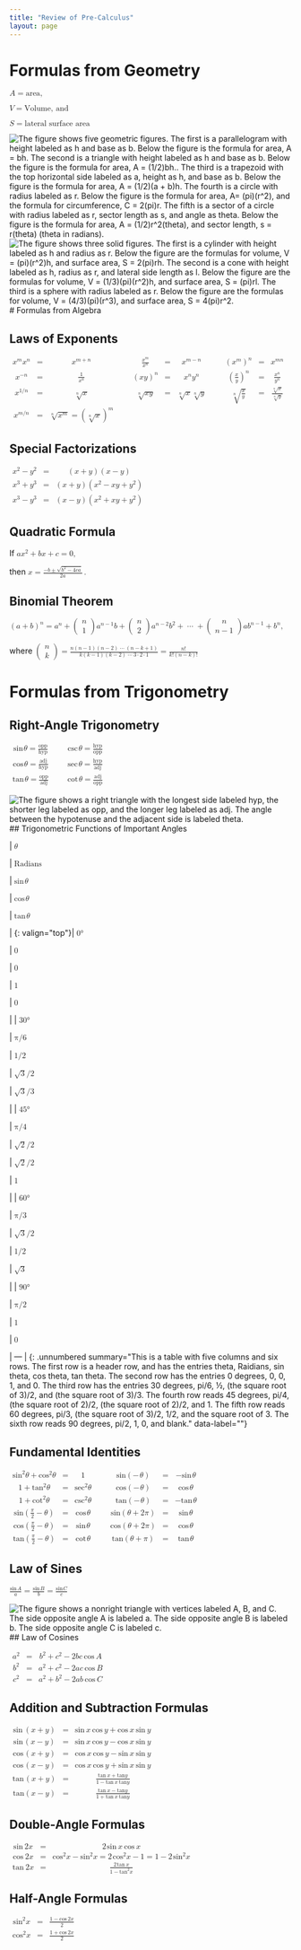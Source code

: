 ```yaml
---
title: "Review of Pre-Calculus"
layout: page
---
```



# Formulas from Geometry

<math xmlns="http://www.w3.org/1998/Math/MathML"><mrow><mi>A</mi><mo>=</mo><mtext>area</mtext><mo>,</mo></mrow></math>

 <math xmlns="http://www.w3.org/1998/Math/MathML"><mrow><mi>V</mi><mo>=</mo><mtext>Volume</mtext><mo>,</mo><mspace width="0.2em" /><mtext>and</mtext></mrow></math>

 <math xmlns="http://www.w3.org/1998/Math/MathML"><mrow><mi>S</mi><mo>=</mo><mtext>lateral surface area</mtext></mrow></math>

 <span data-type="media" data-alt="The figure shows five geometric figures. The first is a parallelogram with height labeled as h and base as b. Below the figure is the formula for area, A = bh. The second is a triangle with height labeled as h and base as b. Below the figure is the formula for area, A = (1/2)bh.. The third is a trapezoid with the top horizontal side labeled as a, height as h, and base as b. Below the figure is the formula for area, A = (1/2)(a + b)h. The fourth is a circle with radius labeled as r. Below the figure is the formula for area, A= (pi)(r^2), and the formula for circumference, C = 2(pi)r. The fifth is a sector of a circle with radius labeled as r, sector length as s, and angle as theta. Below the figure is the formula for area, A = (1/2)r^2(theta), and sector length, s = r(theta) (theta in radians)."> ![The figure shows five geometric figures. The first is a parallelogram with height labeled as h and base as b. Below the figure is the formula for area, A = bh. The second is a triangle with height labeled as h and base as b. Below the figure is the formula for area, A = (1/2)bh.. The third is a trapezoid with the top horizontal side labeled as a, height as h, and base as b. Below the figure is the formula for area, A = (1/2)(a + b)h. The fourth is a circle with radius labeled as r. Below the figure is the formula for area, A= (pi)(r^2), and the formula for circumference, C = 2(pi)r. The fifth is a sector of a circle with radius labeled as r, sector length as s, and angle as theta. Below the figure is the formula for area, A = (1/2)r^2(theta), and sector length, s = r(theta) (theta in radians).](../resources/CNX_Calc_Figure_App3_001_img.jpg) </span> <span data-type="media" data-alt="The figure shows three solid figures. The first is a cylinder with height labeled as h and radius as r. Below the figure are the formulas for volume, V = (pi)(r^2)h, and surface area, S = 2(pi)rh. The second is a cone with height labeled as h, radius as r, and lateral side length as l. Below the figure are the formulas for volume, V = (1/3)(pi)(r^2)h, and surface area, S = (pi)rl. The third is a sphere with radius labeled as r. Below the figure are the formulas for volume, V = (4/3)(pi)(r^3), and surface area, S = 4(pi)r^2."> ![The figure shows three solid figures. The first is a cylinder with height labeled as h and radius as r. Below the figure are the formulas for volume, V = (pi)(r^2)h, and surface area, S = 2(pi)rh. The second is a cone with height labeled as h, radius as r, and lateral side length as l. Below the figure are the formulas for volume, V = (1/3)(pi)(r^2)h, and surface area, S = (pi)rl. The third is a sphere with radius labeled as r. Below the figure are the formulas for volume, V = (4/3)(pi)(r^3), and surface area, S = 4(pi)r^2.](../resources/CNX_Calc_Figure_App3_002_img.jpg) </span> # Formulas from Algebra

## Laws of Exponents

<math xmlns="http://www.w3.org/1998/Math/MathML"><mtable><mtr><mtd columnalign="right"><msup><mi>x</mi><mi>m</mi></msup><msup><mi>x</mi><mi>n</mi></msup></mtd><mtd columnalign="left"><mo>=</mo></mtd><mtd columnalign="left"><msup><mi>x</mi><mrow><mi>m</mi><mo>+</mo><mi>n</mi></mrow></msup></mtd><mtd /><mtd /><mtd columnalign="right"><mfrac><mrow><msup><mi>x</mi><mi>m</mi></msup></mrow><mrow><msup><mi>x</mi><mi>n</mi></msup></mrow></mfrac></mtd><mtd columnalign="left"><mo>=</mo></mtd><mtd columnalign="left"><msup><mi>x</mi><mrow><mi>m</mi><mo>−</mo><mi>n</mi></mrow></msup></mtd><mtd /><mtd /><mtd columnalign="right"><msup><mrow><mrow><mo>(</mo><mrow><msup><mi>x</mi><mi>m</mi></msup></mrow><mo>)</mo></mrow></mrow><mi>n</mi></msup></mtd><mtd columnalign="left"><mo>=</mo></mtd><mtd columnalign="left"><msup><mi>x</mi><mrow><mi>m</mi><mi>n</mi></mrow></msup></mtd></mtr> <mtr><mtd columnalign="right"><msup><mi>x</mi><mrow><mtext>−</mtext><mi>n</mi></mrow></msup></mtd><mtd columnalign="left"><mo>=</mo></mtd><mtd columnalign="left"><mfrac><mn>1</mn><mrow><msup><mi>x</mi><mi>n</mi></msup></mrow></mfrac></mtd><mtd /><mtd /><mtd columnalign="right"><msup><mrow><mrow><mo>(</mo><mrow><mi>x</mi><mi>y</mi></mrow><mo>)</mo></mrow></mrow><mi>n</mi></msup></mtd><mtd columnalign="left"><mo>=</mo></mtd><mtd columnalign="left"><msup><mi>x</mi><mi>n</mi></msup><msup><mi>y</mi><mi>n</mi></msup></mtd><mtd /><mtd /><mtd columnalign="right"><msup><mrow><mrow><mo>(</mo><mrow><mfrac><mi>x</mi><mi>y</mi></mfrac></mrow><mo>)</mo></mrow></mrow><mi>n</mi></msup></mtd><mtd columnalign="left"><mo>=</mo></mtd><mtd columnalign="left"><mfrac><mrow><msup><mi>x</mi><mi>n</mi></msup></mrow><mrow><msup><mi>y</mi><mi>n</mi></msup></mrow></mfrac></mtd></mtr> <mtr><mtd columnalign="right"><msup><mi>x</mi><mrow><mn>1</mn><mtext>/</mtext><mi>n</mi></mrow></msup></mtd><mtd columnalign="left"><mo>=</mo></mtd><mtd columnalign="left"><mroot><mi>x</mi><mi>n</mi></mroot></mtd><mtd /><mtd /><mtd columnalign="right"><mroot><mrow><mi>x</mi><mi>y</mi></mrow><mi>n</mi></mroot></mtd><mtd columnalign="left"><mo>=</mo></mtd><mtd columnalign="left"><mroot><mi>x</mi><mi>n</mi></mroot><mroot><mi>y</mi><mi>n</mi></mroot></mtd><mtd /><mtd /><mtd columnalign="right"><mroot><mrow><mfrac><mi>x</mi><mi>y</mi></mfrac></mrow><mi>n</mi></mroot></mtd><mtd columnalign="left"><mo>=</mo></mtd><mtd columnalign="left"><mfrac><mrow><mroot><mi>x</mi><mi>n</mi></mroot></mrow><mrow><mroot><mi>y</mi><mi>n</mi></mroot></mrow></mfrac></mtd></mtr> <mtr><mtd columnalign="right"><msup><mi>x</mi><mrow><mrow><mi>m</mi><mtext>/</mtext><mi>n</mi></mrow></mrow></msup></mtd><mtd columnalign="left"><mo>=</mo></mtd><mtd columnalign="left"><mroot><mrow><msup><mi>x</mi><mi>m</mi></msup></mrow><mi>n</mi></mroot><mo>=</mo><msup><mrow><mrow><mo>(</mo><mrow><mroot><mi>x</mi><mi>n</mi></mroot></mrow><mo>)</mo></mrow></mrow><mi>m</mi></msup></mtd><mtd /><mtd /><mtd /><mtd /><mtd /><mtd /><mtd /><mtd /><mtd /><mtd /></mtr></mtable></math>

## Special Factorizations

<math xmlns="http://www.w3.org/1998/Math/MathML"><mtable><mtr><mtd columnalign="right"><msup><mi>x</mi><mn>2</mn></msup><mo>−</mo><msup><mi>y</mi><mn>2</mn></msup></mtd><mtd columnalign="left"><mo>=</mo></mtd><mtd columnalign="left"><mrow><mo>(</mo><mrow><mi>x</mi><mo>+</mo><mi>y</mi></mrow><mo>)</mo></mrow><mrow><mo>(</mo><mrow><mi>x</mi><mo>−</mo><mi>y</mi></mrow><mo>)</mo></mrow></mtd></mtr><mtr><mtd columnalign="right"><msup><mi>x</mi><mn>3</mn></msup><mo>+</mo><msup><mi>y</mi><mn>3</mn></msup></mtd><mtd columnalign="left"><mo>=</mo></mtd><mtd columnalign="left"><mrow><mo>(</mo><mrow><mi>x</mi><mo>+</mo><mi>y</mi></mrow><mo>)</mo></mrow><mrow><mo>(</mo><mrow><msup><mi>x</mi><mn>2</mn></msup><mo>−</mo><mi>x</mi><mi>y</mi><mo>+</mo><msup><mi>y</mi><mn>2</mn></msup></mrow><mo>)</mo></mrow></mtd></mtr><mtr><mtd columnalign="right"><msup><mi>x</mi><mn>3</mn></msup><mo>−</mo><msup><mi>y</mi><mn>3</mn></msup></mtd><mtd columnalign="left"><mo>=</mo></mtd><mtd columnalign="left"><mrow><mo>(</mo><mrow><mi>x</mi><mo>−</mo><mi>y</mi></mrow><mo>)</mo></mrow><mrow><mo>(</mo><mrow><msup><mi>x</mi><mn>2</mn></msup><mo>+</mo><mi>x</mi><mi>y</mi><mo>+</mo><msup><mi>y</mi><mn>2</mn></msup></mrow><mo>)</mo></mrow></mtd></mtr></mtable></math>

## Quadratic Formula

If <math xmlns="http://www.w3.org/1998/Math/MathML"><mrow><mi>a</mi><msup><mi>x</mi><mn>2</mn></msup><mo>+</mo><mi>b</mi><mi>x</mi><mo>+</mo><mi>c</mi><mo>=</mo><mn>0</mn><mo>,</mo></mrow></math>

 then <math xmlns="http://www.w3.org/1998/Math/MathML"><mrow><mi>x</mi><mo>=</mo><mfrac><mrow><mtext>−</mtext><mi>b</mi><mo>±</mo><msqrt><mrow><msup><mi>b</mi><mn>2</mn></msup><mo>−</mo><mn>4</mn><mi>c</mi><mi>a</mi></mrow></msqrt></mrow><mrow><mn>2</mn><mi>a</mi></mrow></mfrac><mo>.</mo></mrow></math>

## Binomial Theorem

<math xmlns="http://www.w3.org/1998/Math/MathML"><mrow><msup><mrow><mrow><mo>(</mo><mrow><mi>a</mi><mo>+</mo><mi>b</mi></mrow><mo>)</mo></mrow></mrow><mi>n</mi></msup><mo>=</mo><msup><mi>a</mi><mi>n</mi></msup><mo>+</mo><mrow><mo>(</mo><mtable columnalign="left"><mtr><mtd><mi>n</mi></mtd></mtr><mtr><mtd><mn>1</mn></mtd></mtr></mtable><mo>)</mo></mrow><msup><mi>a</mi><mrow><mi>n</mi><mo>−</mo><mn>1</mn></mrow></msup><mi>b</mi><mo>+</mo><mrow><mo>(</mo><mtable columnalign="left"><mtr><mtd><mi>n</mi></mtd></mtr><mtr><mtd><mn>2</mn></mtd></mtr></mtable><mo>)</mo></mrow><msup><mi>a</mi><mrow><mi>n</mi><mo>−</mo><mn>2</mn></mrow></msup><msup><mi>b</mi><mn>2</mn></msup><mo>+</mo><mo>⋯</mo><mo>+</mo><mrow><mo>(</mo><mtable><mtr><mtd><mi>n</mi></mtd></mtr><mtr><mtd><mi>n</mi><mo>−</mo><mn>1</mn></mtd></mtr></mtable><mo>)</mo></mrow><mi>a</mi><msup><mi>b</mi><mrow><mi>n</mi><mo>−</mo><mn>1</mn></mrow></msup><mo>+</mo><msup><mi>b</mi><mi>n</mi></msup><mo>,</mo></mrow></math>

where <math xmlns="http://www.w3.org/1998/Math/MathML"><mrow><mrow><mo>(</mo><mtable columnalign="left"><mtr><mtd><mi>n</mi></mtd></mtr><mtr><mtd><mi>k</mi></mtd></mtr></mtable><mo>)</mo></mrow><mo>=</mo><mfrac><mrow><mi>n</mi><mrow><mo>(</mo><mrow><mi>n</mi><mo>−</mo><mn>1</mn></mrow><mo>)</mo></mrow><mrow><mo>(</mo><mrow><mi>n</mi><mo>−</mo><mn>2</mn></mrow><mo>)</mo></mrow><mo>⋯</mo><mrow><mo>(</mo><mrow><mi>n</mi><mo>−</mo><mi>k</mi><mo>+</mo><mn>1</mn></mrow><mo>)</mo></mrow></mrow><mrow><mi>k</mi><mrow><mo>(</mo><mrow><mi>k</mi><mo>−</mo><mn>1</mn></mrow><mo>)</mo></mrow><mrow><mo>(</mo><mrow><mi>k</mi><mo>−</mo><mn>2</mn></mrow><mo>)</mo></mrow><mo>⋯</mo><mn>3</mn><mo>⋅</mo><mn>2</mn><mo>⋅</mo><mn>1</mn></mrow></mfrac><mo>=</mo><mfrac><mrow><mi>n</mi><mo>!</mo></mrow><mrow><mi>k</mi><mo>!</mo><mrow><mo>(</mo><mrow><mi>n</mi><mo>−</mo><mi>k</mi></mrow><mo>)</mo></mrow><mo>!</mo></mrow></mfrac></mrow></math>

# Formulas from Trigonometry

## Right-Angle Trigonometry

<math xmlns="http://www.w3.org/1998/Math/MathML"><mrow><mtable><mtr><mtd columnalign="left"><mtext>sin</mtext><mspace width="0.1em" /><mi>θ</mi><mo>=</mo><mfrac><mrow><mtext>opp</mtext></mrow><mrow><mtext>hyp</mtext></mrow></mfrac></mtd><mtd /><mtd /><mtd columnalign="left"><mtext>csc</mtext><mspace width="0.1em" /><mi>θ</mi><mo>=</mo><mfrac><mrow><mtext>hyp</mtext></mrow><mrow><mtext>opp</mtext></mrow></mfrac></mtd></mtr><mtr><mtd columnalign="left"><mtext>cos</mtext><mspace width="0.1em" /><mi>θ</mi><mo>=</mo><mfrac><mrow><mtext>adj</mtext></mrow><mrow><mtext>hyp</mtext></mrow></mfrac></mtd><mtd /><mtd /><mtd columnalign="left"><mtext>sec</mtext><mspace width="0.1em" /><mi>θ</mi><mo>=</mo><mfrac><mrow><mtext>hyp</mtext></mrow><mrow><mtext>adj</mtext></mrow></mfrac></mtd></mtr><mtr><mtd columnalign="left"><mtext>tan</mtext><mspace width="0.1em" /><mi>θ</mi><mo>=</mo><mfrac><mrow><mtext>opp</mtext></mrow><mrow><mtext>adj</mtext></mrow></mfrac></mtd><mtd /><mtd /><mtd columnalign="left"><mtext>cot</mtext><mspace width="0.1em" /><mi>θ</mi><mo>=</mo><mfrac><mrow><mtext>adj</mtext></mrow><mrow><mtext>opp</mtext></mrow></mfrac></mtd></mtr></mtable></mrow></math>

 <span data-type="media" data-alt="The figure shows a right triangle with the longest side labeled hyp, the shorter leg labeled as opp, and the longer leg labeled as adj. The angle between the hypotenuse and the adjacent side is labeled theta."> ![The figure shows a right triangle with the longest side labeled hyp, the shorter leg labeled as opp, and the longer leg labeled as adj. The angle between the hypotenuse and the adjacent side is labeled theta.](../resources/CNX_Calc_Figure_App3_003_img.jpg) </span> ## Trigonometric Functions of Important Angles

| <math xmlns="http://www.w3.org/1998/Math/MathML"><mi>θ</mi></math>

 | <math xmlns="http://www.w3.org/1998/Math/MathML"><mrow><mtext>Radians</mtext></mrow></math>

 | <math xmlns="http://www.w3.org/1998/Math/MathML"><mrow><mtext>sin</mtext><mspace width="0.1em" /><mi>θ</mi></mrow></math>

 | <math xmlns="http://www.w3.org/1998/Math/MathML"><mrow><mtext>cos</mtext><mspace width="0.1em" /><mi>θ</mi></mrow></math>

 | <math xmlns="http://www.w3.org/1998/Math/MathML"><mrow><mtext>tan</mtext><mspace width="0.1em" /><mi>θ</mi></mrow></math>

 |
{: valign="top"}| <math xmlns="http://www.w3.org/1998/Math/MathML"><mrow><mn>0</mn><mtext>°</mtext></mrow></math>

 | <math xmlns="http://www.w3.org/1998/Math/MathML"><mn>0</mn></math>

 | <math xmlns="http://www.w3.org/1998/Math/MathML"><mn>0</mn></math>

 | <math xmlns="http://www.w3.org/1998/Math/MathML"><mn>1</mn></math>

 | <math xmlns="http://www.w3.org/1998/Math/MathML"><mn>0</mn></math>

 |
| <math xmlns="http://www.w3.org/1998/Math/MathML"><mrow><mn>30</mn><mtext>°</mtext></mrow></math>

 | <math xmlns="http://www.w3.org/1998/Math/MathML"><mrow><mrow><mtext>π</mtext><mtext>/</mtext><mtext>6</mtext></mrow></mrow></math>

 | <math xmlns="http://www.w3.org/1998/Math/MathML"><mrow><mrow><mn>1</mn><mtext>/</mtext><mn>2</mn></mrow></mrow></math>

 | <math xmlns="http://www.w3.org/1998/Math/MathML"><mrow><mrow><mrow><msqrt><mn>3</mn></msqrt></mrow><mtext>/</mtext><mn>2</mn></mrow></mrow></math>

 | <math xmlns="http://www.w3.org/1998/Math/MathML"><mrow><mrow><mrow><msqrt><mn>3</mn></msqrt></mrow><mtext>/</mtext><mn>3</mn></mrow></mrow></math>

 |
| <math xmlns="http://www.w3.org/1998/Math/MathML"><mrow><mn>45</mn><mtext>°</mtext></mrow></math>

 | <math xmlns="http://www.w3.org/1998/Math/MathML"><mrow><mrow><mtext>π</mtext><mtext>/</mtext><mtext>4</mtext></mrow></mrow></math>

 | <math xmlns="http://www.w3.org/1998/Math/MathML"><mrow><mrow><mrow><msqrt><mn>2</mn></msqrt></mrow><mtext>/</mtext><mn>2</mn></mrow></mrow></math>

 | <math xmlns="http://www.w3.org/1998/Math/MathML"><mrow><mrow><mrow><msqrt><mn>2</mn></msqrt></mrow><mtext>/</mtext><mn>2</mn></mrow></mrow></math>

 | <math xmlns="http://www.w3.org/1998/Math/MathML"><mrow><mn>1</mn></mrow></math>

 |
| <math xmlns="http://www.w3.org/1998/Math/MathML"><mrow><mn>60</mn><mtext>°</mtext></mrow></math>

 | <math xmlns="http://www.w3.org/1998/Math/MathML"><mrow><mrow><mtext>π</mtext><mtext>/</mtext><mtext>3</mtext></mrow></mrow></math>

 | <math xmlns="http://www.w3.org/1998/Math/MathML"><mrow><mrow><mrow><msqrt><mn>3</mn></msqrt></mrow><mtext>/</mtext><mn>2</mn></mrow></mrow></math>

 | <math xmlns="http://www.w3.org/1998/Math/MathML"><mrow><mrow><mn>1</mn><mtext>/</mtext><mn>2</mn></mrow></mrow></math>

 | <math xmlns="http://www.w3.org/1998/Math/MathML"><mrow><msqrt><mn>3</mn></msqrt></mrow></math>

 |
| <math xmlns="http://www.w3.org/1998/Math/MathML"><mrow><mn>90</mn><mtext>°</mtext></mrow></math>

 | <math xmlns="http://www.w3.org/1998/Math/MathML"><mrow><mrow><mtext>π</mtext><mtext>/</mtext><mn>2</mn></mrow></mrow></math>

 | <math xmlns="http://www.w3.org/1998/Math/MathML"><mrow><mn>1</mn></mrow></math>

 | <math xmlns="http://www.w3.org/1998/Math/MathML"><mrow><mn>0</mn></mrow></math>

 | — |
{: .unnumbered summary="This is a table with five columns and six rows. The first row is a header row, and has the entries theta, Raidians, sin theta, cos theta, tan theta. The second row has the entries 0 degrees, 0, 0, 1, and 0. The third row has the entries 30 degrees, pi/6, &#xBD;, (the square root of 3)/2, and (the square root of 3)/3. The fourth row reads 45 degrees, pi/4, (the square root of 2)/2, (the square root of 2)/2, and 1. The fifth row reads 60 degrees, pi/3, (the square root of 3)/2, 1/2, and the square root of 3. The sixth row reads 90 degrees, pi/2, 1, 0, and blank." data-label=""}

## Fundamental Identities

<math xmlns="http://www.w3.org/1998/Math/MathML"><mrow><mtable><mtr><mtd columnalign="right"><msup><mrow><mtext>sin</mtext></mrow><mn>2</mn></msup><mi>θ</mi><mo>+</mo><msup><mrow><mtext>cos</mtext></mrow><mn>2</mn></msup><mi>θ</mi></mtd><mtd columnalign="left"><mo>=</mo></mtd><mtd columnalign="left"><mn>1</mn></mtd><mtd /><mtd /><mtd columnalign="right"><mtext>sin</mtext><mrow><mo>(</mo><mrow><mtext>−</mtext><mspace width="0.1em" /><mi>θ</mi></mrow><mo>)</mo></mrow></mtd><mtd columnalign="left"><mo>=</mo></mtd><mtd columnalign="left"><mtext>−</mtext><mtext>sin</mtext><mspace width="0.1em" /><mi>θ</mi></mtd></mtr> <mtr><mtd columnalign="right"><mn>1</mn><mo>+</mo><msup><mrow><mtext>tan</mtext></mrow><mn>2</mn></msup><mi>θ</mi></mtd><mtd columnalign="left"><mo>=</mo></mtd><mtd columnalign="left"><msup><mrow><mtext>sec</mtext></mrow><mn>2</mn></msup><mi>θ</mi></mtd><mtd /><mtd /><mtd columnalign="right"><mtext>cos</mtext><mrow><mo>(</mo><mrow><mtext>−</mtext><mspace width="0.1em" /><mi>θ</mi></mrow><mo>)</mo></mrow></mtd><mtd columnalign="left"><mo>=</mo></mtd><mtd columnalign="left"><mtext>cos</mtext><mspace width="0.1em" /><mi>θ</mi></mtd></mtr><mtr><mtd columnalign="right"><mn>1</mn><mo>+</mo><msup><mrow><mtext>cot</mtext></mrow><mn>2</mn></msup><mi>θ</mi></mtd><mtd columnalign="left"><mo>=</mo></mtd><mtd columnalign="left"><msup><mrow><mtext>csc</mtext></mrow><mn>2</mn></msup><mi>θ</mi></mtd><mtd /><mtd /><mtd columnalign="right"><mtext>tan</mtext><mrow><mo>(</mo><mrow><mtext>−</mtext><mspace width="0.1em" /><mi>θ</mi></mrow><mo>)</mo></mrow></mtd><mtd columnalign="left"><mo>=</mo></mtd><mtd columnalign="left"><mtext>−</mtext><mtext>tan</mtext><mspace width="0.1em" /><mi>θ</mi></mtd></mtr><mtr><mtd columnalign="right"><mtext>sin</mtext><mrow><mo>(</mo><mrow><mfrac><mi>π</mi><mn>2</mn></mfrac><mo>−</mo><mi>θ</mi></mrow><mo>)</mo></mrow></mtd><mtd columnalign="left"><mo>=</mo></mtd><mtd columnalign="left"><mtext>cos</mtext><mspace width="0.1em" /><mi>θ</mi></mtd><mtd /><mtd /><mtd columnalign="right"><mtext>sin</mtext><mrow><mo>(</mo><mrow><mi>θ</mi><mo>+</mo><mn>2</mn><mi>π</mi></mrow><mo>)</mo></mrow></mtd><mtd columnalign="left"><mo>=</mo></mtd><mtd columnalign="left"><mtext>sin</mtext><mspace width="0.1em" /><mi>θ</mi></mtd></mtr> <mtr><mtd columnalign="right"><mtext>cos</mtext><mrow><mo>(</mo><mrow><mfrac><mi>π</mi><mn>2</mn></mfrac><mo>−</mo><mi>θ</mi></mrow><mo>)</mo></mrow></mtd><mtd columnalign="left"><mo>=</mo></mtd><mtd columnalign="left"><mtext>sin</mtext><mspace width="0.1em" /><mi>θ</mi></mtd><mtd /><mtd /><mtd columnalign="right"><mtext>cos</mtext><mrow><mo>(</mo><mrow><mi>θ</mi><mo>+</mo><mn>2</mn><mi>π</mi></mrow><mo>)</mo></mrow></mtd><mtd columnalign="left"><mo>=</mo></mtd><mtd columnalign="left"><mtext>cos</mtext><mspace width="0.1em" /><mi>θ</mi></mtd></mtr> <mtr><mtd columnalign="right"><mtext>tan</mtext><mrow><mo>(</mo><mrow><mfrac><mi>π</mi><mn>2</mn></mfrac><mo>−</mo><mi>θ</mi></mrow><mo>)</mo></mrow></mtd><mtd columnalign="left"><mo>=</mo></mtd><mtd columnalign="left"><mtext>cot</mtext><mspace width="0.1em" /><mi>θ</mi></mtd><mtd /><mtd /><mtd columnalign="right"><mtext>tan</mtext><mrow><mo>(</mo><mrow><mi>θ</mi><mo>+</mo><mi>π</mi></mrow><mo>)</mo></mrow></mtd><mtd columnalign="left"><mo>=</mo></mtd><mtd columnalign="left"><mtext>tan</mtext><mspace width="0.1em" /><mi>θ</mi></mtd></mtr></mtable></mrow></math>

## Law of Sines

<math xmlns="http://www.w3.org/1998/Math/MathML"><mrow><mfrac><mrow><mtext>sin</mtext><mspace width="0.1em" /><mi>A</mi></mrow><mi>a</mi></mfrac><mo>=</mo><mfrac><mrow><mtext>sin</mtext><mspace width="0.1em" /><mi>B</mi></mrow><mi>b</mi></mfrac><mo>=</mo><mfrac><mrow><mtext>sin</mtext><mspace width="0.1em" /><mi>C</mi></mrow><mi>c</mi></mfrac></mrow></math>

 <span data-type="media" data-alt="The figure shows a nonright triangle with vertices labeled A, B, and C. The side opposite angle A is labeled a. The side opposite angle B is labeled b. The side opposite angle C is labeled c."> ![The figure shows a nonright triangle with vertices labeled A, B, and C. The side opposite angle A is labeled a. The side opposite angle B is labeled b. The side opposite angle C is labeled c.](../resources/CNX_Calc_Figure_App3_004_img.jpg) </span> ## Law of Cosines

<math xmlns="http://www.w3.org/1998/Math/MathML"><mtable><mtr><mtd columnalign="right"><msup><mi>a</mi><mn>2</mn></msup></mtd><mtd columnalign="left"><mo>=</mo></mtd><mtd columnalign="left"><msup><mi>b</mi><mn>2</mn></msup><mo>+</mo><msup><mi>c</mi><mn>2</mn></msup><mo>−</mo><mn>2</mn><mi>b</mi><mi>c</mi><mspace width="0.2em" /><mtext>cos</mtext><mspace width="0.2em" /><mi>A</mi></mtd></mtr><mtr><mtd columnalign="right"><msup><mi>b</mi><mn>2</mn></msup></mtd><mtd columnalign="left"><mo>=</mo></mtd><mtd columnalign="left"><msup><mi>a</mi><mn>2</mn></msup><mo>+</mo><msup><mi>c</mi><mn>2</mn></msup><mo>−</mo><mn>2</mn><mi>a</mi><mi>c</mi><mspace width="0.2em" /><mtext>cos</mtext><mspace width="0.2em" /><mi>B</mi></mtd></mtr><mtr><mtd columnalign="right"><msup><mi>c</mi><mn>2</mn></msup></mtd><mtd columnalign="left"><mo>=</mo></mtd><mtd columnalign="left"><msup><mi>a</mi><mn>2</mn></msup><mo>+</mo><msup><mi>b</mi><mn>2</mn></msup><mo>−</mo><mn>2</mn><mi>a</mi><mi>b</mi><mspace width="0.2em" /><mtext>cos</mtext><mspace width="0.2em" /><mi>C</mi></mtd></mtr></mtable></math>

## Addition and Subtraction Formulas

<math xmlns="http://www.w3.org/1998/Math/MathML"><mtable><mtr><mtd columnalign="right"><mtext>sin</mtext><mspace width="0.2em" /><mrow><mo>(</mo><mrow><mi>x</mi><mo>+</mo><mi>y</mi></mrow><mo>)</mo></mrow></mtd><mtd columnalign="left"><mo>=</mo></mtd><mtd columnalign="left"><mtext>sin</mtext><mspace width="0.2em" /><mi>x</mi><mspace width="0.2em" /><mtext>cos</mtext><mspace width="0.2em" /><mi>y</mi><mo>+</mo><mtext>cos</mtext><mspace width="0.2em" /><mi>x</mi><mspace width="0.2em" /><mtext>sin</mtext><mspace width="0.2em" /><mi>y</mi></mtd></mtr><mtr><mtd columnalign="right"><mtext>sin</mtext><mspace width="0.1em" /><mrow><mo>(</mo><mrow><mi>x</mi><mo>−</mo><mi>y</mi></mrow><mo>)</mo></mrow></mtd><mtd columnalign="left"><mo>=</mo></mtd><mtd columnalign="left"><mtext>sin</mtext><mspace width="0.2em" /><mi>x</mi><mspace width="0.2em" /><mtext>cos</mtext><mspace width="0.2em" /><mi>y</mi><mo>−</mo><mtext>cos</mtext><mspace width="0.2em" /><mi>x</mi><mspace width="0.2em" /><mtext>sin</mtext><mspace width="0.2em" /><mi>y</mi></mtd></mtr><mtr><mtd columnalign="right"><mtext>cos</mtext><mspace width="0.1em" /><mrow><mo>(</mo><mrow><mi>x</mi><mo>+</mo><mi>y</mi></mrow><mo>)</mo></mrow></mtd><mtd columnalign="left"><mo>=</mo></mtd><mtd columnalign="left"><mtext>cos</mtext><mspace width="0.2em" /><mi>x</mi><mspace width="0.2em" /><mtext>cos</mtext><mspace width="0.2em" /><mi>y</mi><mo>−</mo><mtext>sin</mtext><mspace width="0.2em" /><mi>x</mi><mspace width="0.2em" /><mtext>sin</mtext><mspace width="0.2em" /><mi>y</mi></mtd></mtr><mtr><mtd columnalign="right"><mtext>cos</mtext><mspace width="0.1em" /><mrow><mo>(</mo><mrow><mi>x</mi><mo>−</mo><mi>y</mi></mrow><mo>)</mo></mrow></mtd><mtd columnalign="left"><mo>=</mo></mtd><mtd columnalign="left"><mtext>cos</mtext><mspace width="0.2em" /><mi>x</mi><mspace width="0.2em" /><mtext>cos</mtext><mspace width="0.2em" /><mi>y</mi><mo>+</mo><mtext>sin</mtext><mspace width="0.2em" /><mi>x</mi><mspace width="0.2em" /><mtext>sin</mtext><mspace width="0.2em" /><mi>y</mi></mtd></mtr><mtr><mtd columnalign="right"><mtext>tan</mtext><mspace width="0.1em" /><mrow><mo>(</mo><mrow><mi>x</mi><mo>+</mo><mi>y</mi></mrow><mo>)</mo></mrow></mtd><mtd columnalign="left"><mo>=</mo></mtd><mtd columnalign="left"><mfrac><mrow><mtext>tan</mtext><mspace width="0.2em" /><mi>x</mi><mo>+</mo><mtext>tan</mtext><mi>y</mi></mrow><mrow><mn>1</mn><mo>−</mo><mtext>tan</mtext><mspace width="0.2em" /><mi>x</mi><mspace width="0.2em" /><mtext>tan</mtext><mi>y</mi></mrow></mfrac></mtd></mtr><mtr><mtd columnalign="right"><mtext>tan</mtext><mrow><mo>(</mo><mrow><mi>x</mi><mo>−</mo><mi>y</mi></mrow><mo>)</mo></mrow></mtd><mtd columnalign="left"><mo>=</mo></mtd><mtd columnalign="left"><mfrac><mrow><mtext>tan</mtext><mspace width="0.2em" /><mi>x</mi><mo>−</mo><mtext>tan</mtext><mi>y</mi></mrow><mrow><mn>1</mn><mo>+</mo><mtext>tan</mtext><mspace width="0.2em" /><mi>x</mi><mspace width="0.2em" /><mtext>tan</mtext><mi>y</mi></mrow></mfrac></mtd></mtr></mtable></math>

## Double-Angle Formulas

<math xmlns="http://www.w3.org/1998/Math/MathML"><mtable><mtr><mtd columnalign="right"><mtext>sin</mtext><mspace width="0.2em" /><mn>2</mn><mi>x</mi></mtd><mtd columnalign="left"><mo>=</mo></mtd><mtd columnalign="left"><mn>2</mn><mspace width="0.1em" /><mtext>sin</mtext><mspace width="0.2em" /><mi>x</mi><mspace width="0.2em" /><mtext>cos</mtext><mspace width="0.2em" /><mi>x</mi></mtd></mtr><mtr><mtd columnalign="right"><mtext>cos</mtext><mspace width="0.2em" /><mn>2</mn><mi>x</mi></mtd><mtd columnalign="left"><mo>=</mo></mtd><mtd columnalign="left"><msup><mtext>cos</mtext><mn>2</mn></msup><mi>x</mi><mo>−</mo><msup><mtext>sin</mtext><mn>2</mn></msup><mi>x</mi><mo>=</mo><mn>2</mn><mspace width="0.1em" /><msup><mtext>cos</mtext><mn>2</mn></msup><mi>x</mi><mo>−</mo><mn>1</mn><mo>=</mo><mn>1</mn><mo>−</mo><mn>2</mn><mspace width="0.1em" /><msup><mtext>sin</mtext><mn>2</mn></msup><mi>x</mi></mtd></mtr><mtr><mtd columnalign="right"><mtext>tan</mtext><mspace width="0.2em" /><mn>2</mn><mi>x</mi></mtd><mtd columnalign="left"><mo>=</mo></mtd><mtd columnalign="left"><mfrac><mrow><mn>2</mn><mspace width="0.1em" /><mtext>tan</mtext><mspace width="0.2em" /><mi>x</mi></mrow><mrow><mn>1</mn><mo>−</mo><msup><mrow><mtext>tan</mtext></mrow><mn>2</mn></msup><mi>x</mi></mrow></mfrac></mtd></mtr></mtable></math>

## Half-Angle Formulas

<math xmlns="http://www.w3.org/1998/Math/MathML"><mtable><mtr><mtd columnalign="right"><msup><mtext>sin</mtext><mn>2</mn></msup><mi>x</mi></mtd><mtd columnalign="left"><mo>=</mo></mtd><mtd columnalign="left"><mfrac><mrow><mn>1</mn><mo>−</mo><mtext>cos</mtext><mspace width="0.2em" /><mn>2</mn><mi>x</mi></mrow><mn>2</mn></mfrac></mtd></mtr><mtr><mtd columnalign="right"><msup><mtext>cos</mtext><mn>2</mn></msup><mi>x</mi></mtd><mtd columnalign="left"><mo>=</mo></mtd><mtd columnalign="left"><mfrac><mrow><mn>1</mn><mo>+</mo><mtext>cos</mtext><mspace width="0.2em" /><mn>2</mn><mi>x</mi></mrow><mn>2</mn></mfrac></mtd></mtr></mtable></math>

